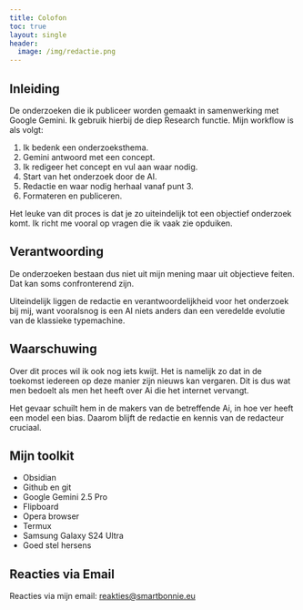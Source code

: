 ```yaml
---
title: Colofon
toc: true
layout: single
header:
  image: /img/redactie.png
---
```


## **Inleiding**

De onderzoeken die ik publiceer worden gemaakt in samenwerking met Google Gemini. Ik gebruik hierbij de diep Research functie. Mijn workflow is als volgt:

1. Ik bedenk een onderzoeksthema.
2. Gemini antwoord met een concept.
3. Ik redigeer het concept en vul aan waar nodig.
4. Start van het onderzoek door de AI.
5. Redactie en waar nodig herhaal vanaf punt 3.
6. Formateren en publiceren.

Het leuke van dit proces is dat je zo uiteindelijk tot een objectief onderzoek komt. Ik richt me vooral op vragen die ik vaak zie opduiken.

## **Verantwoording**

De onderzoeken bestaan dus niet uit mijn mening maar uit objectieve feiten. Dat kan soms confronterend zijn.

Uiteindelijk liggen de redactie en verantwoordelijkheid voor het onderzoek bij mij, want vooralsnog is een AI niets anders dan een veredelde evolutie van de klassieke typemachine.

## **Waarschuwing**

Over dit proces wil ik ook nog iets kwijt. Het is namelijk zo dat in de toekomst iedereen op deze manier zijn nieuws kan vergaren. Dit is dus wat men bedoelt als men het heeft over Ai die het internet vervangt. 

Het gevaar schuilt hem in de makers van de betreffende Ai, in hoe ver heeft een model een bias. Daarom blijft de redactie en kennis van de redacteur cruciaal.

## Mijn toolkit

* Obsidian
* Github en git
* Google Gemini 2.5 Pro
* Flipboard
* Opera browser
* Termux
* Samsung Galaxy S24 Ultra
* Goed stel hersens

## Reacties via Email

Reacties via mijn email: reakties@smartbonnie.eu

